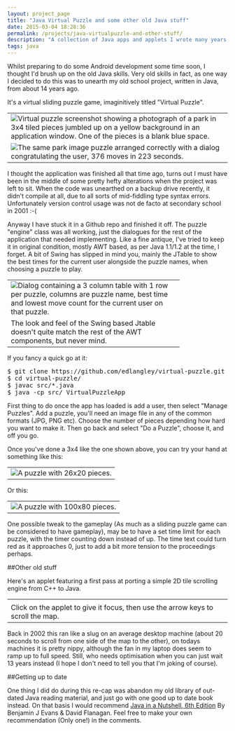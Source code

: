 ```yaml
---
layout: project_page
title: "Java Virtual Puzzle and some other old Java stuff"
date: 2015-03-04 18:28:36
permalink: /projects/java-virtualpuzzle-and-other-stuff/
description: "A collection of Java apps and applets I wrote many years ago that still work happily"
tags: java
---
```


Whilst preparing to do some Android development some time soon, I thought I'd brush up on the old Java skills. Very old skills in fact, as one way I decided to do this was to unearth my old school project, written in Java, from about 14 years ago.

<!--more-->

It's a virtual sliding puzzle game, imaginitively titled "Virtual Puzzle".

<table id="captionedpicture">
	<tr><td>
		<img src="{{ site.url }}/img/projects/forgotten-java/the-park-jumbled.jpg" alt="Virtual puzzle screenshot showing a photograph of a park in 3x4 tiled pieces jumbled up on a yellow background in an application window. One of the pieces is a blank blue space." />
	</td></tr>
	<tr><td>
		<img src="{{ site.url }}/img/projects/forgotten-java/the-park-completed.jpg" alt="The same park image puzzle arranged correctly with a dialog congratulating the user, 376 moves in 223 seconds." />
	</td></tr>
</table>

I thought the application was finished all that time ago, turns out I must have been in the middle of some pretty hefty alterations when the project was left to sit. When the code was unearthed on a backup drive recently, it didn't compile at all, due to all sorts of mid-fiddling type syntax errors. Unfortunately version control usage was not de facto at secondary school in 2001 :-(

Anyway I have stuck it in a Github repo and finished it off. The puzzle "engine" class was all working, just the dialogues for the rest of the application that needed implementing. Like a fine antique, I've tried to keep it in original condition, mostly AWT based, as per Java 1.1/1.2 at the time, I forget. A bit of Swing has slipped in mind you, mainly the JTable to show the best times for the current user alongside the puzzle names, when choosing a puzzle to play.

<table id="captionedpicture" style="max-width: 394px;">
	<tr><td>
		<img src="{{ site.url }}/img/projects/forgotten-java/choose-puzzle-dialog.jpg" alt="Dialog containing a 3 column table with 1 row per puzzle, columns are puzzle name, best time and lowest move count for the current user on that puzzle." />
	</td></tr>
	<tr><td>The look and feel of the Swing based Jtable doesn't quite match the rest of the AWT components, but never mind.</td></tr>
</table>

If you fancy a quick go at it:

<div class="preformatted_console"><pre>
$ git clone https://github.com/edlangley/virtual-puzzle.git
$ cd virtual-puzzle/
$ javac src/*.java
$ java -cp src/ VirtualPuzzleApp
</pre></div>

First thing to do once the app has loaded is add a user, then select "Manage Puzzles". Add a puzzle, you'll need an image file in any of the common formats (JPG, PNG etc). Choose the number of pieces depending how hard you want to make it. Then go back and select "Do a Puzzle", choose it, and off you go.

Once you've done a 3x4 like the one shown above, you can try your hand at something like this:

<table id="captionedpicture">
	<tr><td>
		<img src="{{ site.url }}/img/projects/forgotten-java/aquarium-jumbled.jpg" alt="A puzzle with 26x20 pieces." />
	</td></tr>
</table>

Or this:

<table id="captionedpicture">
	<tr><td>
		<img src="{{ site.url }}/img/projects/forgotten-java/buildings-jumbled.jpg" alt="A puzzle with 100x80 pieces." />
	</td></tr>
</table>

One possible tweak to the gameplay (As much as a sliding puzzle game can be considered to have gameplay), may be to have a set time limit for each puzzle, with the timer counting down instead of up. The time text could turn red as it approaches 0, just to add a bit more tension to the proceedings perhaps.

##Other old stuff

Here's an applet featuring a first pass at porting a simple 2D tile scrolling engine from C++ to Java.

<table id="captionedpicture" style="max-width: 674px;">
	<tr><td>
		<applet code="PlatformGame.class" width="640" height="480" codebase="../../img/projects/forgotten-java/platformgame/"></applet>
	</td></tr>
	<tr><td>Click on the applet to give it focus, then use the arrow keys to scroll the map.</td></tr>
</table>



Back in 2002 this ran like a slug on an average desktop machine (about 20 seconds to scroll from one side of the map to the other), on todays machines it is pretty nippy, although the fan in my laptop does seem to ramp up to full speed. Still, who needs optimisation when you can just wait 13 years instead (I hope I don't need to tell you that I'm joking of course).


##Getting up to date

One thing I did do during this re-cap was abandon my old library of out-dated Java reading material, and just go with one good up to date book instead. On that basis I would recommend [Java in a Nutshell, 6th Edition](http://shop.oreilly.com/product/0636920030775.do) By Benjamin J Evans & David Flanagan. Feel free to make your own recommendation (Only one!) in the comments.

